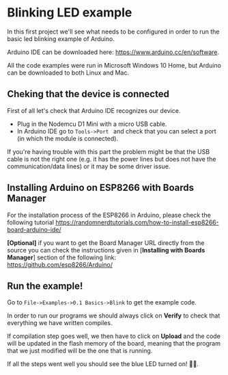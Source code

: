 # Blinking LED example

In this first project we'll see what needs to be configured in order to run the basic led blinking example of Arduino.

Arduino IDE can be downloaded here: https://www.arduino.cc/en/software.

All the code examples were run in Microsoft Windows 10 Home, but Arduino can be downloaded to both Linux and Mac.

## Cheking that the device is connected

First of all let's check that Arduino IDE recognizes our device.

- Plug in the Nodemcu D1 Mini with a micro USB cable.
- In Arduino IDE go to `Tools->Port ` and check that you can select a port (in which the module is connected).

If you're having trouble with this part the problem might be that the USB cable is not the right one (e.g. it has the power lines but does not have the communication/data lines) or it may be some driver issue.

## Installing Arduino on ESP8266 with Boards Manager

For the installation process of the ESP8266 in Arduino, please check the following tutorial
https://randomnerdtutorials.com/how-to-install-esp8266-board-arduino-ide/

**\[Optional\]** if you want to get the Board Manager URL directly from the source you can check the instructions given in [**Installing with Boards Manager**] section of the following link: https://github.com/esp8266/Arduino/

## Run the example!

Go to `File->Examples->0.1 Basics->Blink` to get the example code.

In order to run our programs we should always click on **Verify** to check that everything we have written compiles.

If compilation step goes well, we then have to click on **Upload** and the code will be updated in the flash memory of the board, meaning that the program that we just modified will be the one that is running.

If all the steps went well you should see the blue LED turned on! 🥳🎉.
